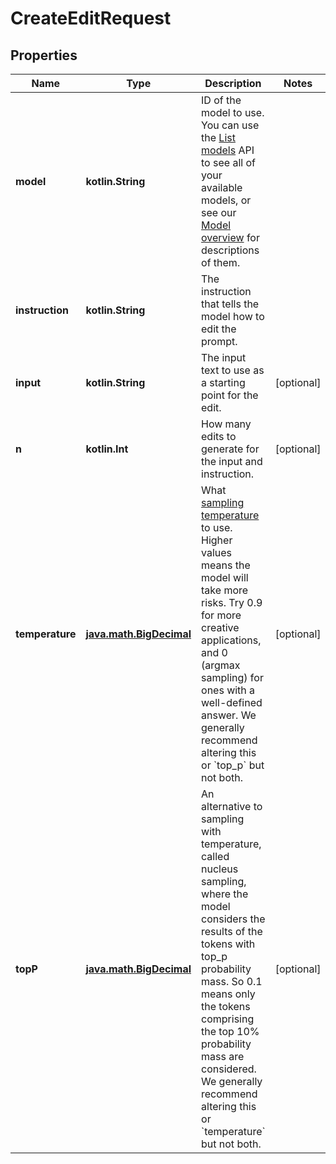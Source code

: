 
# CreateEditRequest

## Properties
Name | Type | Description | Notes
------------ | ------------- | ------------- | -------------
**model** | **kotlin.String** | ID of the model to use. You can use the [List models](/docs/api-reference/models/list) API to see all of your available models, or see our [Model overview](/docs/models/overview) for descriptions of them. | 
**instruction** | **kotlin.String** | The instruction that tells the model how to edit the prompt. | 
**input** | **kotlin.String** | The input text to use as a starting point for the edit. |  [optional]
**n** | **kotlin.Int** | How many edits to generate for the input and instruction. |  [optional]
**temperature** | [**java.math.BigDecimal**](java.math.BigDecimal.md) | What [sampling temperature](https://towardsdatascience.com/how-to-sample-from-language-models-682bceb97277) to use. Higher values means the model will take more risks. Try 0.9 for more creative applications, and 0 (argmax sampling) for ones with a well-defined answer.  We generally recommend altering this or &#x60;top_p&#x60; but not both.  |  [optional]
**topP** | [**java.math.BigDecimal**](java.math.BigDecimal.md) | An alternative to sampling with temperature, called nucleus sampling, where the model considers the results of the tokens with top_p probability mass. So 0.1 means only the tokens comprising the top 10% probability mass are considered.  We generally recommend altering this or &#x60;temperature&#x60; but not both.  |  [optional]



